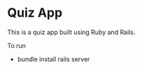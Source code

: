 # Quiz App

This is a quiz app built using Ruby and Rails.

To run

* bundle install 
  rails server
